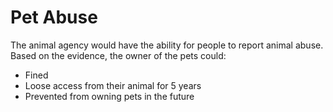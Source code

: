 # Pet Abuse

The animal agency would have the ability for people to report animal abuse. Based on the evidence, the owner of the pets could:

- Fined
- Loose access from their animal for 5 years
- Prevented from owning pets in the future
